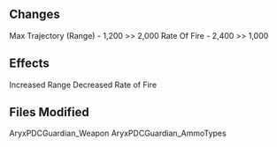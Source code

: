 ## Changes
Max Trajectory (Range) - 1,200 >> 2,000
Rate Of Fire - 2,400 >> 1,000

## Effects
Increased Range
Decreased Rate of Fire

## Files Modified
AryxPDCGuardian_Weapon
AryxPDCGuardian_AmmoTypes